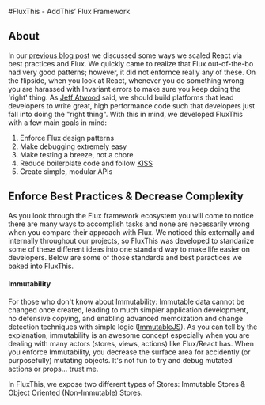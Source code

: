 
#FluxThis - AddThis’ Flux Framework

## About

In our [previous blog post](/blog/2014/11/11/scaling-the-single-page-application-with-react-and-flux/) we discussed some ways we scaled React via best practices and Flux. We quickly came to realize that Flux out-of-the-bo had very good patterns; however, it did not enfornce really any of these. On the flipside, when you look at React, whenever you do something wrong you are harassed with Invariant errors to make sure you keep doing the 'right' thing. As [Jeff Atwood](http://blog.codinghorror.com/falling-into-the-pit-of-success/) said, we should build platforms that lead developers to write great, high performance code such that developers just fall into doing the "right thing". With this in mind, we developed FluxThis with a few main goals in mind:

1. Enforce Flux design patterns
2. Make debugging extremely easy
3. Make testing a breeze, not a chore
4. Reduce boilerplate code and follow [KISS](http://en.wikipedia.org/wiki/KISS_principle)
5. Create simple, modular APIs

## Enforce Best Practices & Decrease Complexity

As you look through the Flux framework ecosystem you will come to notice there are many ways to accomplish tasks and none are necessarily wrong when you compare their approach with Flux. We noticed this externally and internally throughout our projects, so FluxThis was developed to standarize some of these different ideas into one standard way to make life easier on developers. Below are some of those standards and best paractices we baked into FluxThis.

#### Immutability

For those who don't know about Immutability: Immutable data cannot be changed once created, leading to much simpler application development, no defensive copying, and enabling advanced memoization and change detection techniques with simple logic ([ImmutableJS](https://github.com/facebook/immutable-js)). As you can tell by the explanation, immutability is an awesome concept especially when you are dealing with many actors (stores, views, actions) like Flux/React has. When you enforce Immutability, you decrease the surface area for accidently (or purposefully) mutating objects. It's not fun to try and debug mutated actions or props... trust me.

In FluxThis, we expose two different types of Stores: Immutable Stores & Object Oriented (Non-Immutable) Stores. 
